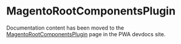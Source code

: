 # MagentoRootComponentsPlugin

Documentation content has been moved to the [MagentoRootComponentsPlugin] page in the PWA devdocs site.

[MagentoRootComponentsPlugin]: https://magento.github.io/pwa-studio/pwa-buildpack/reference/root-components-plugin/
